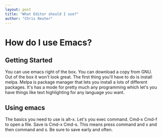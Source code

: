 ```yaml
---
layout: post
title: "What Editor should I use?"
author: "Chris Reuter"
---
```


# How do I use Emacs?

## Getting Started

You can use emacs right of the box. You can download a copy from GNU. Out of the box it won't look great. The first thing you'll have to do is install melpa. Melpa is package manager that lets you install a lots of different packages. It's has a mode for pretty much any programming which let's you have things like text highlighting for any language you want. 

## Using emacs

The basics you need to use is alt-x. Let's you exec command. Cmd-x Cmd-f to open
a file. Save is Cmd-x Cmd-s. This means press command and x and then command and
s. Be sure to save early and often. 

